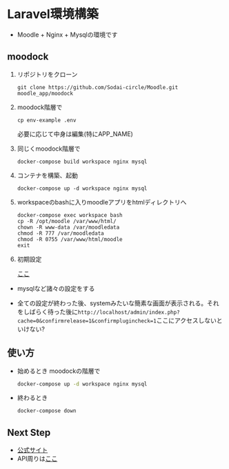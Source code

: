 # Laravel環境構築

- Moodle + Nginx + Mysqlの環境です

## moodock

1. リポジトリをクローン

   ```
   git clone https://github.com/Sodai-circle/Moodle.git moodle_app/moodock
   ```

2. moodock階層で

   ```
   cp env-example .env
   ```
   必要に応じて中身は編集(特にAPP_NAME)

3. 同じくmoodock階層で

   ```
   docker-compose build workspace nginx mysql
   ```

4. コンテナを構築、起動

   ```
   docker-compose up -d workspace nginx mysql
   ```

5. workspaceのbashに入りmoodleアプリをhtmlディレクトリへ

   ```
   docker-compose exec workspace bash
   cp -R /opt/moodle /var/www/html/
   chown -R www-data /var/moodledata
   chmod -R 777 /var/moodledata
   chmod -R 0755 /var/www/html/moodle
   exit
   ```


8. 初期設定

   [ここ](http://localhost/moodle)

- mysqlなど諸々の設定をする

- 全ての設定が終わった後、systemみたいな簡素な画面が表示される。それをしばらく待った後に`http://localhost/admin/index.php?cache=0&confirmrelease=1&confirmplugincheck=1`ここにアクセスしないといけない? 

## 使い方

- 始めるとき moodockの階層で
   ```bash
   docker-compose up -d workspace nginx mysql
   ```
- 終わるとき
   ```bash
   docker-compose down
   ```

## Next Step

- [公式サイト](https://docs.moodle.org/39/en/Main_page)
- API周りは[ここ](https://docs.moodle.org/39/en/Web_services)

   

